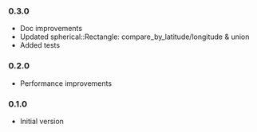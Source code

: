 ### 0.3.0

- Doc improvements
- Updated spherical::Rectangle: compare_by_latitude/longitude & union
- Added tests

### 0.2.0

- Performance improvements

### 0.1.0

- Initial version
